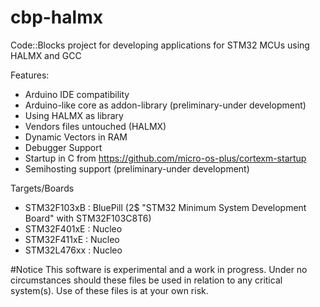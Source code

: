 # cbp-halmx
Code::Blocks project for developing applications for STM32 MCUs using HALMX and GCC

Features:
  - Arduino IDE compatibility
  - Arduino-like core as addon-library (preliminary-under development)
  - Using HALMX as library
  - Vendors files untouched (HALMX)
  - Dynamic Vectors in RAM
  - Debugger Support
  - Startup in C from https://github.com/micro-os-plus/cortexm-startup
  - Semihosting support (preliminary-under development)

Targets/Boards
  - STM32F103xB : BluePill (2$ "STM32 Minimum System Development Board" with STM32F103C8T6)
  - STM32F401xE : Nucleo
  - STM32F411xE : Nucleo
  - STM32L476xx : Nucleo 


#Notice
This software is experimental and a work in progress. Under no circumstances should these files be used in relation to any critical system(s). Use of these files is at your own risk.
